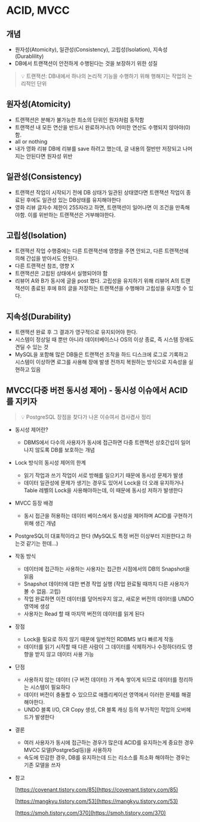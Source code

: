 # ACID, MVCC

## 개념

- 원자성(Atomicity), 일관성(Consistency), 고립성(Isolation), 지속성(Durablility)
- DB에서 트랜잭션이 안전하게 수행된다는 것을 보장하기 위한 성질


> 💡 트랜잭션: DB내에서 하나의 논리적 기능을 수행하기 위해 행해지는 작업의 논리적인 단위



## 원자성(Atomicity)

- 트랜잭션은 분해가 불가능한 최소의 단위인 원자처럼 동작함
- 트랜잭션 내 모든 연산을 반드시 완료하거나(1) 어떠한 연산도 수행되지 않아야(0) 함.
- all or nothing
- 내가 영화 리뷰 DB에 리뷰를 save 하려고 했는데, 글 내용의 절반만 저장되고 나머지는 안된다면 원자성 위반

## 일관성(Consistency)

- 트랜잭션 작업이 시작되기 전에 DB 상태가 일관된 상태였다면 트랜잭션 작업이 종료된 후에도 일관성 있는 DB상태를 유지해야한다
- 영화 리뷰 글자수 제한이 255자라고 하면, 트랜잭션이 일어나면 이 조건을 만족해야함. 이를 위반하는 트랜잭션은 거부해야한다.

## 고립성(Isolation)

- 트랜잭션 작업 수행중에는 다른 트랜잭션에 영향을 주면 안되고, 다른 트랜잭션에 의해 간섭을 받아서도 안된다.
- 다른 트랜잭션 참조, 영향 X
- 트랜잭션은 고립된 상태에서 실행되어야 함
- 리뷰어 A와 B가 동시에 글을 post 했다. 고립성을 유지하기 위해 리뷰어 A의 트랜잭션이 종료된 후에 B의 글을 저장하는 트랜잭션을 수행해야 고립성을 유지할 수 있다.

## 지속성(Durability)

- 트랜잭션 완료 후 그 결과가 영구적으로 유지되어야 한다.
- 시스템이 정상일 때 뿐만 아니라 데이터베이스나 OS의 이상 종료, 즉 시스템 장애도 견딜 수 있는 것
- MySQL을 포함해 많은 DB들은 트랜잭션 조작을 하드 디스크에 로그로 기록하고 시스템이 이상하면 로그를 사용해 장애 발생 전까지 복원하는 방식으로 지속성을 실현하고 있음

## MVCC(다중 버전 동시성 제어) - 동시성 이슈에서 ACID를 지키자


> 💡 PostgreSQL 장점을 찾다가 나온 이슈여서 겸사겸사 정리


- 동시성 제어란?
    - DBMS에서 다수의 사용자가 동시에 접근하면 다중 트랜잭션 상호간섭이 일어나지 않도록 DB를 보호하는 개념
- Lock 방식의 동시성 제어의 한계
    - 읽기 작업과 쓰기 작업이 서로 방해를 일으키기 때문에 동시성 문제가 발생
    - 데이터 일관성에 문제가 생기는 경우도 있어서 Lock을 더 오래 유지하거나 Table 레벨의 Lock을 사용해야하는데, 이 때문에 동시성 저하가 발생한다
- MVCC 등장 배경
    - 동시 접근을 허용하는 데이터 베이스에서 동시성을 제어하며 ACID를 구현하기 위해 생긴 개념
- PostgreSQL이 대표적이라고 한다 (MySQL도 특정 버전 이상부터 지원한다고 하는것 같기는 한데...)
- 작동 방식
    - 데이터에 접근하는 사용하는 사용자는 접근한 시점에서의 DB의 Snapshot을 읽음
    - Snapshot 데이터에 대한 변경 작업 실행 (작업 완료될 때까지 다른 사용자가 볼 수 없음. 고립)
    - 작업 완료하면 이전 데이터를 덮어씌우지 않고, 새로운 버전의 데이터를 UNDO 영역에 생성
    - 사용자는 Read 할 때 마지막 버전의 데이터를 읽게 된다
- 장점
    - Lock을 필요로 하지 않기 때문에 일반적인 RDBMS 보다 빠르게 작동
    - 데이터를 읽기 시작할 때 다른 사람이 그 데이터를 삭제하거나 수정하더라도 영향을 받지 않고 데이터 사용 가능
- 단점
    - 사용하지 않는 데이터 (구 버전 데이터) 가 계속 쌓이게 되므로 데이터를 정리하는 시스템이 필요하다
    - 데이터 버전이 충돌할 수 있으므로 애플리케이션 영역에서 이러한 문제를 해결해야한다.
    - UNDO 블록 I/O, CR Copy 생성, CR 블록 캐싱 등의 부가적인 작업의 오버헤드가 발생한다
- 결론
    - 여러 사용자가 동시에 접근하는 경우가 많은데 ACID를 유지하는게 중요한 경우 MVCC 모델(PostgreSql등)을 사용하자
    - 속도에 민감한 경우, DB를 유지하는데 드는 리소스를 최소화 해야하는 경우는 기존 모델을 쓰자

- 참고

  [https://covenant.tistory.com/85](https://covenant.tistory.com/85)

  [https://mangkyu.tistory.com/53](https://mangkyu.tistory.com/53)

  [https://smoh.tistory.com/370](https://smoh.tistory.com/370)
